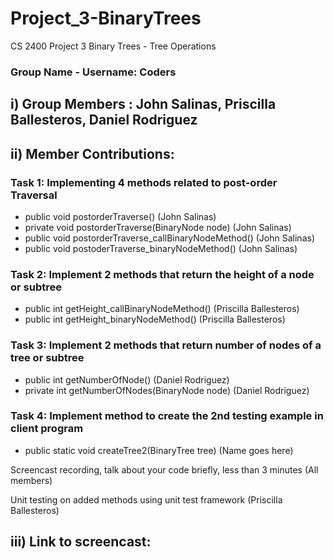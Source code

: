 # Project_3-BinaryTrees
CS 2400 Project 3 Binary Trees - Tree Operations
### Group Name - Username: Coders

## i) Group Members : John Salinas, Priscilla Ballesteros, Daniel Rodriguez

## ii) Member Contributions:

### Task 1: Implementing 4 methods related to post-order Traversal

<ul>
  <li>public void postorderTraverse()  (John Salinas)</li>
  
  <li>private void postorderTraverse(BinaryNode<T> node)  (John Salinas)</li>
  
  <li>public void postorderTraverse_callBinaryNodeMethod()  (John Salinas)</li>
  
  <li>public void postoderTraverse_binaryNodeMethod()  (John Salinas)</li>
</ul>

### Task 2: Implement 2 methods that return the height of a node or subtree

<ul>
  <li>public int getHeight_callBinaryNodeMethod()  (Priscilla Ballesteros)</li>
  
  <li>public int getHeight_binaryNodeMethod()  (Priscilla Ballesteros)</li>
</ul>

### Task 3: Implement 2 methods that return number of nodes of a tree or subtree

<ul>
  <li>public int getNumberOfNode()  (Daniel Rodriguez)</li>
  
  <li>private int getNumberOfNodes(BinaryNode<T> node)  (Daniel Rodriguez)</li>
</ul>

### Task 4: Implement method to create the 2nd testing example in client program

<ul>
  <li>public static void createTree2(BinaryTree<String> tree)  (Name goes here)</li>
</ul>

Screencast recording, talk about your code briefly, less than 3 minutes (All members)

Unit testing on added methods using unit test framework (Priscilla Ballesteros)


## iii) Link to screencast:

